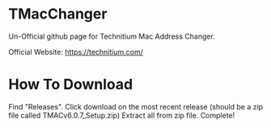 # TMacChanger

Un-Official github page for Technitium Mac Address Changer.

Official Website:
https://technitium.com/

# How To Download

Find "Releases".
Click download on the most recent release (should be a zip file called TMACv6.0.7_Setup.zip)
Extract all from zip file.
Complete!
